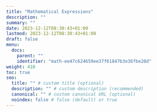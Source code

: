 ```yaml
---
title: "Mathematical Expressions"
description: ""
summary: ""
date: 2023-12-12T08:30:43+01:00
lastmod: 2023-12-12T08:30:43+01:00
draft: false
menu:
  docs:
    parent: ""
    identifier: "math-ee47c624659ee37f61847b3e36fbe20d"
weight: 410
toc: true
seo:
  title: "" # custom title (optional)
  description: "" # custom description (recommended)
  canonical: "" # custom canonical URL (optional)
  noindex: false # false (default) or true
---
```

